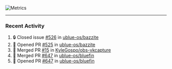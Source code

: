 ![Metrics](https://metrics.lecoq.io/KyleGospo?template=classic&base=header%2C%20activity%2C%20community%2C%20repositories%2C%20metadata&base.indepth=false&base.hireable=false&base.skip=false&config.timezone=America%2FLos_Angeles)

---
### Recent Activity
<!--START_SECTION:activity-->
1. 🔒 Closed issue [#526](https://github.com/ublue-os/bazzite/issues/526) in [ublue-os/bazzite](https://github.com/ublue-os/bazzite)
2. 💪 Opened PR [#525](https://github.com/ublue-os/bazzite/pull/525) in [ublue-os/bazzite](https://github.com/ublue-os/bazzite)
3. 🎉 Merged PR [#15](https://github.com/KyleGospo/obs-vkcapture/pull/15) in [KyleGospo/obs-vkcapture](https://github.com/KyleGospo/obs-vkcapture)
4. 🎉 Merged PR [#647](https://github.com/ublue-os/bluefin/pull/647) in [ublue-os/bluefin](https://github.com/ublue-os/bluefin)
5. 💪 Opened PR [#647](https://github.com/ublue-os/bluefin/pull/647) in [ublue-os/bluefin](https://github.com/ublue-os/bluefin)
<!--END_SECTION:activity-->
